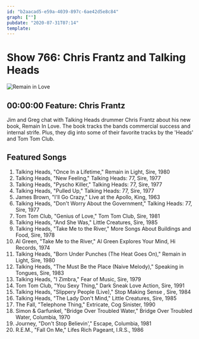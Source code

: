 ```yaml
---
id: "b2aacad5-e59a-4039-897c-6ae42d5e8c84"
graph: [""]
pubdate: "2020-07-31T07:14"
template: 
---
```






# Show 766: Chris Frantz and Talking Heads

![Remain in Love](https://api.wbez.org/v2/images/2ab8dc5a-c4a0-4b61-9d9f-d7fa2ac01e86.jpg?width=960&height=1367&mode=ASPECT_WIDTH)



## 00:00:00 Feature: Chris Frantz

Jim and Greg chat with Talking Heads drummer Chris Frantz about his new book, Remain In Love. The book tracks the bands commercial success and internal strife. Plus, they dig into some of their favorite tracks by the 'Heads' and Tom Tom Club.



## Featured Songs

1. Talking Heads, "Once In a Lifetime," Remain in Light, Sire, 1980
2. Talking Heads, "New Feeling," Talking Heads: 77, Sire, 1977
3. Talking Heads, "Pyscho Killer," Talking Heads: 77, Sire, 1977
4. Talking Heads, "Pulled Up," Talking Heads: 77, Sire, 1977
5. James Brown, "I'll Go Crazy," Live at the Apollo, King, 1963
6. Talking Heads, "Don't Worry About the Government," Talking Heads: 77, Sire, 1977
7. Tom Tom Club, "Genius of Love," Tom Tom Club, Sire, 1981
8. Talking Heads, "And She Was," Little Creatures, Sire, 1985
9. Talking Heads, "Take Me to the River," More Songs About Buildings and Food, Sire, 1978
10. Al Green, "Take Me to the River," Al Green Explores Your Mind, Hi Records, 1974
11. Talking Heads, "Born Under Punches (The Heat Goes On)," Remain in Light, Sire, 1980
12. Talking Heads, "The Must Be the Place (Naive Melody)," Speaking in Tongues, Sire, 1983
13. Talking Heads, "I Zimbra," Fear of Music, Sire, 1979
14. Tom Tom Club, "You Sexy Thing," Dark Sneak Love Action, Sire, 1991
15. Talking Heads, "Slippery People (Live)," Stop Making Sense , Sire, 1984
16. Talking Heads, "The Lady Don't Mind," Little Creatures, Sire, 1985
17. The Fall, "Telephone Thing," Extricate, Cog Sinister, 1990
18. Simon & Garfunkel, "Bridge Over Troubled Water," Bridge Over Troubled Water, Columbia, 1970
19. Journey, "Don't Stop Believin'," Escape, Columbia, 1981
20. R.E.M., "Fall On Me," Lifes Rich Pageant, I.R.S., 1986